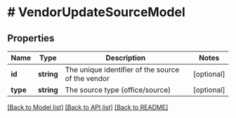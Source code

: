 # # VendorUpdateSourceModel

## Properties

Name | Type | Description | Notes
------------ | ------------- | ------------- | -------------
**id** | **string** | The unique identifier of the source of the vendor | [optional]
**type** | **string** | The source type (office/source) | [optional]

[[Back to Model list]](../../README.md#models) [[Back to API list]](../../README.md#endpoints) [[Back to README]](../../README.md)

